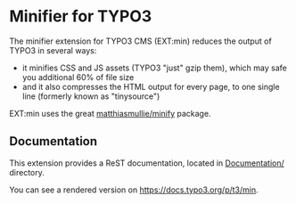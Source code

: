 # Minifier for TYPO3

The minifier extension for TYPO3 CMS (EXT:min) reduces the output of TYPO3 in several ways:

- it minifies CSS and JS assets (TYPO3 "just" gzip them), which may safe you additional 60% of file size
- and it also compresses the HTML output for every page, to one single line (formerly known as "tinysource")

EXT:min uses the great [matthiasmullie/minify](https://github.com/matthiasmullie/minify) package.


## Documentation

This extension provides a ReST documentation, located in [Documentation/](./Documentation) directory.

You can see a rendered version on https://docs.typo3.org/p/t3/min.
